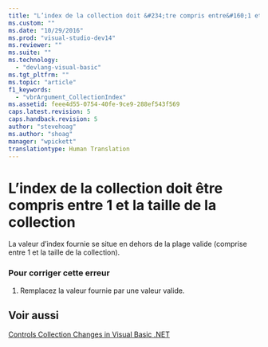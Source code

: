 ```yaml
---
title: "L’index de la collection doit &#234;tre compris entre&#160;1 et la taille de la collection | Microsoft Docs"
ms.custom: ""
ms.date: "10/29/2016"
ms.prod: "visual-studio-dev14"
ms.reviewer: ""
ms.suite: ""
ms.technology: 
  - "devlang-visual-basic"
ms.tgt_pltfrm: ""
ms.topic: "article"
f1_keywords: 
  - "vbrArgument_CollectionIndex"
ms.assetid: feee4d55-0754-40fe-9ce9-288ef543f569
caps.latest.revision: 5
caps.handback.revision: 5
author: "stevehoag"
ms.author: "shoag"
manager: "wpickett"
translationtype: Human Translation
---
```

# L’index de la collection doit &#234;tre compris entre&#160;1 et la taille de la collection
La valeur d’index fournie se situe en dehors de la plage valide \(comprise entre 1 et la taille de la collection\).  
  
### Pour corriger cette erreur  
  
1.  Remplacez la valeur fournie par une valeur valide.  
  
## Voir aussi  
 [Controls Collection Changes in Visual Basic .NET](http://msdn.microsoft.com/fr-fr/8eb5b458-8b39-4d79-9c97-2b29c527afa5)